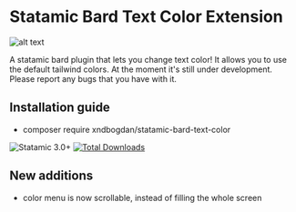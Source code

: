 # Statamic Bard Text Color Extension

![alt text](https://github.com/xndbogdan/statamic-bard-text-color/blob/main/preview_v1.2.png "Preview")

A statamic bard plugin that lets you change text color!
It allows you to use the default tailwind colors.
At the moment it's still under development. Please report any bugs that you have with it.

## Installation guide

- composer require xndbogdan/statamic-bard-text-color

![Statamic 3.0+](https://img.shields.io/badge/Statamic-3.0+-FF269E?style=for-the-badge&link=https://statamic.com)
[![Total Downloads](https://img.shields.io/packagist/dt/xndbogdan/statamic-bard-text-color.svg)](https://packagist.org/packages/xndbogdan/statamic-bard-text-color)

## New additions

- color menu is now scrollable, instead of filling the whole screen

